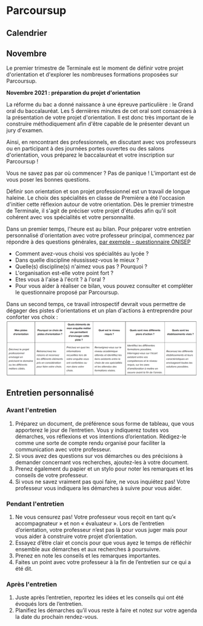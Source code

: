 # Parcoursup

## Calendrier

## Novembre

Le premier trimestre de Terminale est le moment de définir votre projet d'orientation et d'explorer les nombreuses formations proposées sur Parcoursup.

**Novembre 2021 : préparation du projet d'orientation**

La réforme du bac a donné naissance à une épreuve particulière : le Grand oral du baccalauréat. Les 5 dernières minutes de cet oral sont consacrées à la présentation de votre projet d'orientation. Il est donc très important de le construire méthodiquement afin d'être capable de le présenter devant un jury d'examen.

Ainsi, en rencontrant des professionnels, en discutant avec vos professeurs ou en participant à des journées portes ouvertes ou des salons d'orientation, vous préparez le baccalauréat et votre inscription sur Parcoursup !

Vous ne savez pas par où commencer ? Pas de panique ! L'important est de vous poser les bonnes questions.

Définir son orientation et son projet professionnel est un travail de longue haleine. Le choix des spécialités en classe de Première a été l'occasion d'initier cette réflexion autour de votre orientation. Dès le premier trimestre de Terminale, il s'agit de préciser votre projet d'études afin qu'il soit cohérent avec vos spécialités et votre personnalité.

Dans un premier temps, l'heure est au bilan. Pour préparer votre entretien personnalisé d'orientation avec votre professeur principal, commencez par répondre à des questions générales, [par exemple - questionnaire ONISEP](https://www.lescoursduparnasse.com/media/default/0001/03/a01c1d6a76eb30743efd5905e05bfa2ae569fcf1.pdf)

- Comment avez-vous choisi vos spécialités au lycée ?
- Dans quelle discipline réussissez-vous le mieux ?
- Quelle(s) discipline(s) n'aimez vous pas ? Pourquoi ?
- L'organisation est-elle votre point fort ?
- Etes vous à l'aise à l'écrit ? à l'oral ?
- Pour vous aider à réaliser ce bilan, vous pouvez consulter et compléter le questionnaire proposé par Parcoursup.

Dans un second temps, ce travail introspectif devrait vous permettre de dégager des pistes d'orientations et un plan d'actions à entreprendre pour conforter vos choix :
![Novembre](./novembre.png)

## Entretien personnalisé

### Avant l'entretien

1. Préparez un document, de préférence sous forme de tableau, que vous apporterez le jour de l’entretien.
   Vous y indiquerez toutes vos démarches, vos réflexions et vos intentions d’orientation. Rédigez-le comme une
   sorte de compte rendu organisé pour faciliter la communication avec votre professeur.
2. Si vous avez des questions sur vos démarches ou des précisions à demander concernant vos recherches, ajoutez-les à votre document.
3. Prenez également du papier et un stylo pour noter les remarques et les conseils de votre professeur.
4. Si vous ne savez vraiment pas quoi faire, ne vous inquiétez pas! Votre professeur vous indiquera les démarches à suivre pour vous aider.

### Pendant l'entretien

1. Ne vous censurez pas! Votre professeur vous reçoit en tant qu’« accompagnateur » et non « évaluateur ».
   Lors de l’entretien d’orientation, votre professeur n’est pas là pour vous juger mais pour vous aider à
   construire votre projet d’orientation.
2. Essayez d’être clair et concis pour que vous ayez le temps de réfléchir ensemble aux démarches et aux
   recherches à poursuivre.
3. Prenez en note les conseils et les remarques importantes.
4. Faites un point avec votre professeur à la fin de l’entretien sur ce qui a été dit.

### Après l'entretien

1. Juste après l’entretien, reportez les idées et les conseils qui ont été évoqués lors de l’entretien.
2. Planifiez les démarches qu’il vous reste à faire et notez sur votre agenda la date du prochain rendez-vous.
